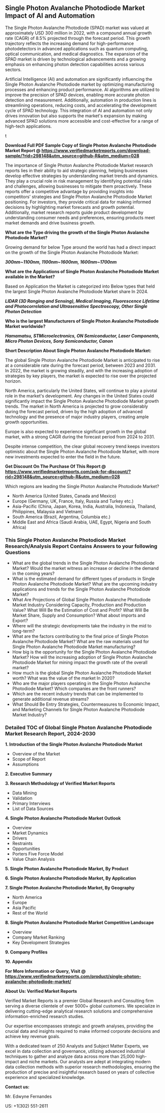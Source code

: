 <h2>Single Photon Avalanche Photodiode Market Impact of AI and Automation</h2><p>The Single Photon Avalanche Photodiode (SPAD) market was valued at approximately USD 300 million in 2022, with a compound annual growth rate (CAGR) of 8.5% projected through the forecast period. This growth trajectory reflects the increasing demand for high-performance photodetectors in advanced applications such as quantum computing, optical communication, and medical diagnostics. The expansion of the SPAD market is driven by technological advancements and a growing emphasis on enhancing photon detection capabilities across various sectors.</p><p>Artificial Intelligence (AI) and automation are significantly influencing the Single Photon Avalanche Photodiode market by optimizing manufacturing processes and enhancing product performance. AI algorithms are utilized to improve the precision of SPAD devices, enabling more accurate photon detection and measurement. Additionally, automation in production lines is streamlining operations, reducing costs, and accelerating the development cycle of SPAD technology. This integration of AI and automation not only drives innovation but also supports the market's expansion by making advanced SPAD solutions more accessible and cost-effective for a range of high-tech applications.</p>t</p><p id="" class=""><strong>Download Full PDF Sample Copy of Single Photon Avalanche Photodiode Market Report @ <a href="https://www.verifiedmarketreports.com/download-sample/?rid=298148&utm_source=github-R&utm_medium=028" target="_blank">https://www.verifiedmarketreports.com/download-sample/?rid=298148&utm_source=github-R&utm_medium=028</a></strong></p><p>The importance of&nbsp;Single Photon Avalanche Photodiode Market research reports lies in their ability to aid strategic planning, helping businesses develop effective strategies by understanding market trends and dynamics. They play a crucial role in risk management by identifying potential risks and challenges, allowing businesses to mitigate them proactively. These reports offer a competitive advantage by providing insights into competitors' strategies and Single Photon Avalanche Photodiode Market positioning. For investors, they provide critical data for making informed decisions by highlighting market forecasts and growth potential. Additionally, market research reports guide product development by understanding consumer needs and preferences, ensuring products meet market demands and drive business growth.</p><p><strong>What are the&nbsp;Type driving the growth of the Single Photon Avalanche Photodiode Market?</strong></p><p id="" class="">Growing demand for below Type around the world has had a direct impact on the growth of the Single Photon Avalanche Photodiode Market:</p><em><strong>300nm~1100nm, 1100nm~1600nm, 1600nm~1700nm</strong></em></p><strong>What are the&nbsp;Applications&nbsp;of Single Photon Avalanche Photodiode Market available in the Market?</strong></p><p id="" class="">Based on Application the Market is categorized into Below types that held the largest Single Photon Avalanche Photodiode Market share In 2024.</p><em><strong>LIDAR (3D Ranging and Sensing), Medical Imaging, Fluorescence Lifetime and Photocorrelation and Ultrasensitive Spectroscopy, Other Single Photon Detection</strong></em></p><strong>Who is the largest Manufacturers of Single Photon Avalanche Photodiode Market worldwide?</strong></p><p><em><strong>Hamamatsu, STMicroelectronics, ON Semiconductor, Laser Components, Micro Photon Devices, Sony Semiconductor, Canon</strong></em></p><p id="" class=""><strong>Short Description About Single Photon Avalanche Photodiode Market:</strong></p><p>The global Single Photon Avalanche Photodiode Market is anticipated to rise at a considerable rate during the forecast period, between 2023 and 2031. In 2022, the market is growing steadily, and with the increasing adoption of strategies by key players, the market is expected to rise over the projected horizon.</p><p>North America, particularly the United States, will continue to play a pivotal role in the market's development. Any changes in the United States could significantly impact the Single Photon Avalanche Photodiode Market growth trends. The market in North America is projected to grow considerably during the forecast period, driven by the high adoption of advanced technology and the presence of major industry players, creating ample growth opportunities.</p><p>Europe is also expected to experience significant growth in the global market, with a strong CAGR during the forecast period from 2024 to 2031.</p><p>Despite intense competition, the clear global recovery trend keeps investors optimistic about the Single Photon Avalanche Photodiode Market, with more new investments expected to enter the field in the future.</p><p id="" class=""><strong>Get Discount On The Purchase Of This Report @ <a href="https://www.verifiedmarketreports.com/ask-for-discount/?rid=298148&utm_source=github-R&utm_medium=028" target="_blank">https://www.verifiedmarketreports.com/ask-for-discount/?rid=298148&utm_source=github-R&utm_medium=028</a></strong></p>Which regions are leading the Single Photon Avalanche Photodiode Market?</p><ul><li>North America (United States, Canada and Mexico)</li><li>Europe (Germany, UK, France, Italy, Russia and Turkey etc.)</li><li>Asia-Pacific (China, Japan, Korea, India, Australia, Indonesia, Thailand, Philippines, Malaysia and Vietnam)</li><li>South America (Brazil, Argentina, Columbia etc.)</li><li>Middle East and Africa (Saudi Arabia, UAE, Egypt, Nigeria and South Africa)</li></ul><h3 id="" class="">This Single Photon Avalanche Photodiode Market Research/Analysis Report Contains Answers to your following Questions</h3><ul><li>What are the global trends in the Single Photon Avalanche Photodiode Market? Would the market witness an increase or decline in the demand in the coming years?</li><li>What is the estimated demand for different types of products in Single Photon Avalanche Photodiode Market? What are the upcoming industry applications and trends for the Single Photon Avalanche Photodiode Market?</li><li>What Are Projections of Global Single Photon Avalanche Photodiode Market Industry Considering Capacity, Production and Production Value? What Will Be the Estimation of Cost and Profit? What Will Be Market Share, Supply and Consumption? What about imports and Export?</li><li>Where will the strategic developments take the industry in the mid to long-term?</li><li>What are the factors contributing to the final price of Single Photon Avalanche Photodiode Market? What are the raw materials used for Single Photon Avalanche Photodiode Market manufacturing?</li><li>How big is the opportunity for the Single Photon Avalanche Photodiode Market? How will the increasing adoption of Single Photon Avalanche Photodiode Market for mining impact the growth rate of the overall market?</li><li>How much is the global Single Photon Avalanche Photodiode Market worth? What was the value of the market In 2020?</li><li>Who are the major players operating in the Single Photon Avalanche Photodiode Market? Which companies are the front runners?</li><li>Which are the recent industry trends that can be implemented to generate additional revenue streams?</li><li>What Should Be Entry Strategies, Countermeasures to Economic Impact, and Marketing Channels for Single Photon Avalanche Photodiode Market Industry?</li></ul><h3 id="" class="">Detailed TOC of Global Single Photon Avalanche Photodiode Market Research Report, 2024-2030</h3><p id="" class=""><strong>1. Introduction of the Single Photon Avalanche Photodiode Market</strong></p><ul><li>Overview of the Market</li><li>Scope of Report</li><li>Assumptions</li></ul><p id="" class=""><strong>2. Executive Summary</strong></p><p id="" class=""><strong>3. Research Methodology of Verified Market Reports</strong></p><ul><li>Data Mining</li><li>Validation</li><li>Primary Interviews</li><li>List of Data Sources</li></ul><p id="" class=""><strong>4. Single Photon Avalanche Photodiode Market Outlook</strong></p><ul><li>Overview</li><li>Market Dynamics</li><li>Drivers</li><li>Restraints</li><li>Opportunities</li><li>Porters Five Force Model</li><li>Value Chain Analysis</li></ul><p id="" class=""><strong>5. Single Photon Avalanche Photodiode Market, By Product</strong></p><p id="" class=""><strong>6. Single Photon Avalanche Photodiode Market, By Application</strong></p><p id="" class=""><strong>7. Single Photon Avalanche Photodiode Market, By Geography</strong></p><ul><li>North America</li><li>Europe</li><li>Asia Pacific</li><li>Rest of the World</li></ul><p id="" class=""><strong>8. Single Photon Avalanche Photodiode Market Competitive Landscape</strong></p><ul><li>Overview</li><li>Company Market Ranking</li><li>Key Development Strategies</li></ul><p id="" class=""><strong>9. Company Profiles</strong></p><p id="" class=""><strong>10. Appendix</strong></p><p id="" class=""><strong>For More Information or Query, Visit @ <a href="https://www.verifiedmarketreports.com/product/single-photon-avalanche-photodiode-market/" target="_blank">https://www.verifiedmarketreports.com/product/single-photon-avalanche-photodiode-market/</a></strong></p><p id="" class=""><strong>About Us: Verified Market Reports</strong></p><p id="" class="">Verified Market Reports is a premier Global Research and Consulting firm serving a diverse clientele of over 5000+ global customers. We specialize in delivering cutting-edge analytical research solutions and comprehensive information-enriched research studies.</p><p id="" class="">Our expertise encompasses strategic and growth analyses, providing the crucial data and insights required to make informed corporate decisions and achieve key revenue goals.</p><p id="" class="">With a dedicated team of 250 Analysts and Subject Matter Experts, we excel in data collection and governance, utilizing advanced industrial techniques to gather and analyze data across more than 25,000 high-impact and niche markets. Our analysts are adept at integrating modern data collection methods with superior research methodologies, ensuring the production of precise and insightful research based on years of collective experience and specialized knowledge.</p><p id="" class=""><strong>Contact us:</strong></p><p id="" class="">Mr. Edwyne Fernandes</p><p id="" class="">US: +1(302) 551-2611</p>